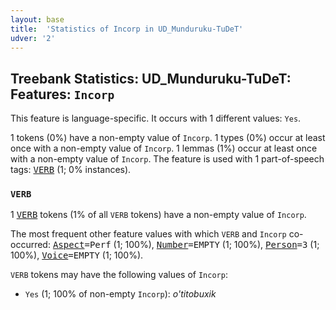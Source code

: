 ```yaml
---
layout: base
title:  'Statistics of Incorp in UD_Munduruku-TuDeT'
udver: '2'
---
```


## Treebank Statistics: UD_Munduruku-TuDeT: Features: `Incorp`

This feature is language-specific.
It occurs with 1 different values: `Yes`.

1 tokens (0%) have a non-empty value of `Incorp`.
1 types (0%) occur at least once with a non-empty value of `Incorp`.
1 lemmas (1%) occur at least once with a non-empty value of `Incorp`.
The feature is used with 1 part-of-speech tags: <tt><a href="myu_tudet-pos-VERB.html">VERB</a></tt> (1; 0% instances).

### `VERB`

1 <tt><a href="myu_tudet-pos-VERB.html">VERB</a></tt> tokens (1% of all `VERB` tokens) have a non-empty value of `Incorp`.

The most frequent other feature values with which `VERB` and `Incorp` co-occurred: <tt><a href="myu_tudet-feat-Aspect.html">Aspect</a></tt><tt>=Perf</tt> (1; 100%), <tt><a href="myu_tudet-feat-Number.html">Number</a></tt><tt>=EMPTY</tt> (1; 100%), <tt><a href="myu_tudet-feat-Person.html">Person</a></tt><tt>=3</tt> (1; 100%), <tt><a href="myu_tudet-feat-Voice.html">Voice</a></tt><tt>=EMPTY</tt> (1; 100%).

`VERB` tokens may have the following values of `Incorp`:

* `Yes` (1; 100% of non-empty `Incorp`): <em>o'titobuxik</em>

